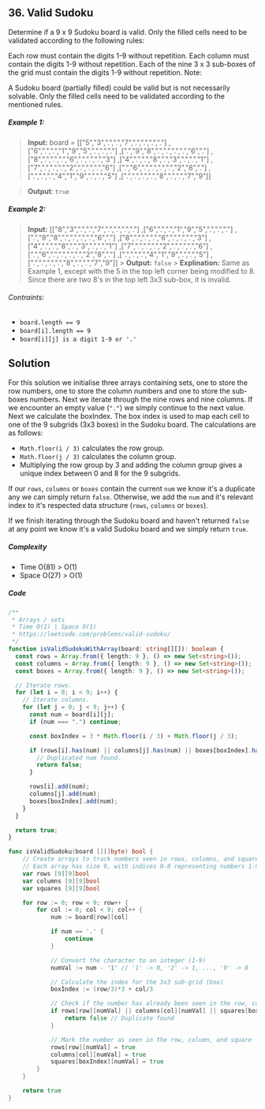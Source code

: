 ## 36. Valid Sudoku

Determine if a 9 x 9 Sudoku board is valid. Only the filled cells need to be validated according to the following rules:

Each row must contain the digits 1-9 without repetition.
Each column must contain the digits 1-9 without repetition.
Each of the nine 3 x 3 sub-boxes of the grid must contain the digits 1-9 without repetition.
Note:

A Sudoku board (partially filled) could be valid but is not necessarily solvable.
Only the filled cells need to be validated according to the mentioned rules.

##### Example 1:

> **Input:** board =
> [["5","3",".",".","7",".",".",".","."]
,["6",".",".","1","9","5",".",".","."]
,[".","9","8",".",".",".",".","6","."]
,["8",".",".",".","6",".",".",".","3"]
,["4",".",".","8",".","3",".",".","1"]
,["7",".",".",".","2",".",".",".","6"]
,[".","6",".",".",".",".","2","8","."]
,[".",".",".","4","1","9",".",".","5"]
,[".",".",".",".","8",".",".","7","9"]]

> **Output**: `true`

##### Example 2:

> **Input:** [["8","3",".",".","7",".",".",".","."]
,["6",".",".","1","9","5",".",".","."]
,[".","9","8",".",".",".",".","6","."]
,["8",".",".",".","6",".",".",".","3"]
,["4",".",".","8",".","3",".",".","1"]
,["7",".",".",".","2",".",".",".","6"]
,[".","6",".",".",".",".","2","8","."]
,[".",".",".","4","1","9",".",".","5"]
,[".",".",".",".","8",".",".","7","9"]] > **Output:** `false` > **Explination:** Same as Example 1, except with the 5 in the top left corner being modified to 8. Since there are two 8's in the top left 3x3 sub-box, it is invalid.

###### Contraints:

- `board.length == 9`
- `board[i].length == 9`
- `board[i][j] is a digit 1-9 or '.'`

## Solution

For this solution we initialise three arrays containing sets, one to store the row numbers, one to store the column numbers and one to store the sub-boxes numbers. Next we iterate through the nine rows and nine columns. If we encounter an empty value (`"."`) we simply continue to the next value. Next we calculate the boxIndex. The box index is used to map each cell to one of the 9 subgrids (3x3 boxes) in the Sudoku board. The calculations are as follows:

- `Math.floor(i / 3)` calculates the row group.
- `Math.floor(j / 3)` calculates the column group.
- Multiplying the row group by 3 and adding the column group gives a unique index between 0 and 8 for the 9 subgrids.

If our `rows`, `columns` or `boxes` contain the current `num` we know it's a duplicate any we can simply return `false`. Otherwise, we add the `num` and it's relevant index to it's respected data structure (`rows`, `columns` or `boxes`).

If we finish iterating through the Sudoku board and haven't returned `false` at any point we know it's a valid Sudoku board and we simply return `true`.

##### Complexity

- Time O(81) > O(1)
- Space O(27) > O(1)

##### Code

```typescript
/**
 * Arrays / sets
 * Time O(1) | Space O(1)
 * https://leetcode.com/problems/valid-sudoku/
 */
function isValidSudokuWithArray(board: string[][]): boolean {
  const rows = Array.from({ length: 9 }, () => new Set<string>());
  const columns = Array.from({ length: 9 }, () => new Set<string>());
  const boxes = Array.from({ length: 9 }, () => new Set<string>());

  // Iterate rows.
  for (let i = 0; i < 9; i++) {
    // Iterate columns.
    for (let j = 0; j < 9; j++) {
      const num = board[i][j];
      if (num === ".") continue;

      const boxIndex = 3 * Math.floor(i / 3) + Math.floor(j / 3);

      if (rows[i].has(num) || columns[j].has(num) || boxes[boxIndex].has(num)) {
        // Duplicated num found.
        return false;
      }

      rows[i].add(num);
      columns[j].add(num);
      boxes[boxIndex].add(num);
    }
  }

  return true;
}
```

```go
func isValidSudoku(board [][]byte) bool {
	// Create arrays to track numbers seen in rows, columns, and squares
	// Each array has size 9, with indices 0-8 representing numbers 1-9
	var rows [9][9]bool
	var columns [9][9]bool
	var squares [9][9]bool

	for row := 0; row < 9; row++ {
		for col := 0; col < 9; col++ {
			num := board[row][col]

			if num == '.' {
				continue
			}

			// Convert the character to an integer (1-9)
			numVal := num - '1' // '1' -> 0, '2' -> 1, ..., '9' -> 8

			// Calculate the index for the 3x3 sub-grid (box)
			boxIndex := (row/3)*3 + col/3

			// Check if the number has already been seen in the row, column, or square
			if rows[row][numVal] || columns[col][numVal] || squares[boxIndex][numVal] {
				return false // Duplicate found
			}

			// Mark the number as seen in the row, column, and square
			rows[row][numVal] = true
			columns[col][numVal] = true
			squares[boxIndex][numVal] = true
		}
	}

	return true
}
```
